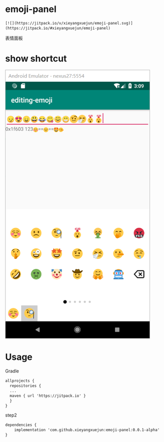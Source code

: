 # emoji-panel

```
[![](https://jitpack.io/v/xieyangxuejun/emoji-panel.svg)](https://jitpack.io/#xieyangxuejun/emoji-panel)
```

表情面板

# show shortcut

![shortcut](./art/shortcut.png)



# Usage

Gradle

```
allprojects {
  repositories {
  ...
  maven { url 'https://jitpack.io' }
  }
}
```

step2

```
dependencies {
	implementation 'com.github.xieyangxuejun:emoji-panel:0.0.1-alpha'
}
```

